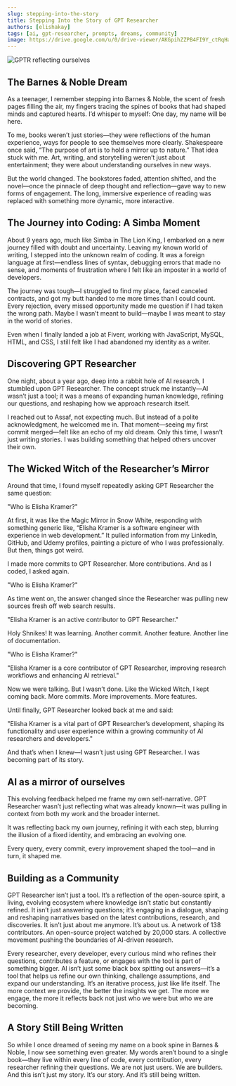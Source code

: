 ```yaml
---
slug: stepping-into-the-story
title: Stepping Into the Story of GPT Researcher
authors: [elishakay]
tags: [ai, gpt-researcher, prompts, dreams, community]
image: https://drive.google.com/u/0/drive-viewer/AKGpihZZPB4FI9Y_ctRqHaaV_F0ZOUfQ9wIXdPxI6-1o2VslgYeJKezo4igZGhbRbIBgrfXUVDNCLGzZqiMmjJx_AYkZRreG9GY_8ts=s2560
---
```

![GPTR reflecting ourselves](https://drive.google.com/u/0/drive-viewer/AKGpihZZPB4FI9Y_ctRqHaaV_F0ZOUfQ9wIXdPxI6-1o2VslgYeJKezo4igZGhbRbIBgrfXUVDNCLGzZqiMmjJx_AYkZRreG9GY_8ts=s2560)

## The Barnes & Noble Dream

As a teenager, I remember stepping into Barnes & Noble, the scent of fresh pages filling the air, my fingers tracing the spines of books that had shaped minds and captured hearts. I’d whisper to myself: One day, my name will be here.

To me, books weren’t just stories—they were reflections of the human experience, ways for people to see themselves more clearly. Shakespeare once said, “The purpose of art is to hold a mirror up to nature.” That idea stuck with me. Art, writing, and storytelling weren’t just about entertainment; they were about understanding ourselves in new ways.

But the world changed. The bookstores faded, attention shifted, and the novel—once the pinnacle of deep thought and reflection—gave way to new forms of engagement. The long, immersive experience of reading was replaced with something more dynamic, more interactive.

## The Journey into Coding: A Simba Moment

About 9 years ago, much like Simba in The Lion King, I embarked on a new journey filled with doubt and uncertainty. Leaving my known world of writing, I stepped into the unknown realm of coding. It was a foreign language at first—endless lines of syntax, debugging errors that made no sense, and moments of frustration where I felt like an imposter in a world of developers.

The journey was tough—I struggled to find my place, faced canceled contracts, and got my butt handed to me more times than I could count. Every rejection, every missed opportunity made me question if I had taken the wrong path. Maybe I wasn’t meant to build—maybe I was meant to stay in the world of stories.

Even when I finally landed a job at Fiverr, working with JavaScript, MySQL, HTML, and CSS, I still felt like I had abandoned my identity as a writer.

## Discovering GPT Researcher

One night, about a year ago, deep into a rabbit hole of AI research, I stumbled upon GPT Researcher. The concept struck me instantly—AI wasn’t just a tool; it was a means of expanding human knowledge, refining our questions, and reshaping how we approach research itself.

I reached out to Assaf, not expecting much. But instead of a polite acknowledgment, he welcomed me in. That moment—seeing my first commit merged—felt like an echo of my old dream. Only this time, I wasn’t just writing stories. I was building something that helped others uncover their own.

## The Wicked Witch of the Researcher’s Mirror

Around that time, I found myself repeatedly asking GPT Researcher the same question:

"Who is Elisha Kramer?"

At first, it was like the Magic Mirror in Snow White, responding with something generic like, “Elisha Kramer is a software engineer with experience in web development.” It pulled information from my LinkedIn, GitHub, and Udemy profiles, painting a picture of who I was professionally. But then, things got weird.

I made more commits to GPT Researcher. More contributions. And as I coded, I asked again.

"Who is Elisha Kramer?"

As time went on, the answer changed since the Researcher was pulling new sources fresh off web search results.

"Elisha Kramer is an active contributor to GPT Researcher."

Holy Shnikes! It was learning. Another commit. Another feature. Another line of documentation.

"Who is Elisha Kramer?"

"Elisha Kramer is a core contributor of GPT Researcher, improving research workflows and enhancing AI retrieval."

Now we were talking. But I wasn’t done. Like the Wicked Witch, I kept coming back. More commits. More improvements. More features.

Until finally, GPT Researcher looked back at me and said:

"Elisha Kramer is a vital part of GPT Researcher’s development, shaping its functionality and user experience within a growing community of AI researchers and developers."

And that’s when I knew—I wasn’t just using GPT Researcher. I was becoming part of its story.

## AI as a mirror of ourselves

This evolving feedback helped me frame my own self-narrative. GPT Researcher wasn’t just reflecting what was already known—it was pulling in context from both my work and the broader internet.

It was reflecting back my own journey, refining it with each step, blurring the illusion of a fixed identity, and embracing an evolving one.

Every query, every commit, every improvement shaped the tool—and in turn, it shaped me.

## Building as a Community

GPT Researcher isn’t just a tool. It’s a reflection of the open-source spirit, a living, evolving ecosystem where knowledge isn’t static but constantly refined. It isn’t just answering questions; it’s engaging in a dialogue, shaping and reshaping narratives based on the latest contributions, research, and discoveries.
It isn’t just about me anymore. It’s about us.
A network of 138 contributors. An open-source project watched by 20,000 stars. A collective movement pushing the boundaries of AI-driven research.

Every researcher, every developer, every curious mind who refines their questions, contributes a feature, or engages with the tool is part of something bigger. AI isn’t just some black box spitting out answers—it’s a tool that helps us refine our own thinking, challenge assumptions, and expand our understanding.
It’s an iterative process, just like life itself.
The more context we provide, the better the insights we get. The more we engage, the more it reflects back not just who we were but who we are becoming.

## A Story Still Being Written

So while I once dreamed of seeing my name on a book spine in Barnes & Noble, I now see something even greater.
My words aren’t bound to a single book—they live within every line of code, every contribution, every researcher refining their questions.
We are not just users. We are builders.
And this isn’t just my story.
It’s our story.
And it’s still being written.